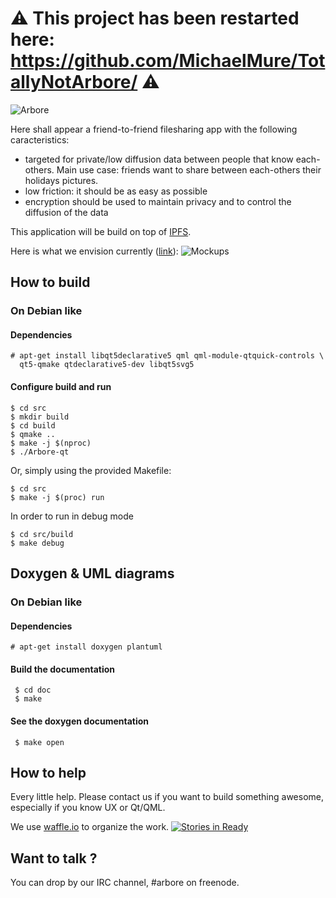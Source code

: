 # ⚠ This project has been restarted here: https://github.com/MichaelMure/TotallyNotArbore/ ⚠ 

![Arbore](https://raw.githubusercontent.com/MichaelMure/Arbore-qt/master/resources/logo/arbore-prelogo.png)

Here shall appear a friend-to-friend filesharing app with the following caracteristics:
- targeted for private/low diffusion data between people that know
  each-others. Main use case: friends want to share between
  each-others their holidays pictures.
- low friction: it should be as easy as possible
- encryption should be used to maintain privacy and to control the diffusion of the data

This application will be build on top of [IPFS](http://ipfs.io/).

Here is what we envision currently ([link](https://raw.githubusercontent.com/MichaelMure/Arbore-qt/master/resources/mockups/arboreUImockups-june-w.png)):
![Mockups](https://raw.githubusercontent.com/MichaelMure/Arbore-qt/master/resources/mockups/arboreUImockups-june-w.png)

## How to build

### On Debian like

#### Dependencies

	# apt-get install libqt5declarative5 qml qml-module-qtquick-controls \
	  qt5-qmake qtdeclarative5-dev libqt5svg5

#### Configure build and run

	$ cd src
	$ mkdir build
	$ cd build
	$ qmake ..
	$ make -j $(nproc)
	$ ./Arbore-qt

Or, simply using the provided Makefile:

	$ cd src
	$ make -j $(proc) run

In order to run in debug mode

	$ cd src/build
	$ make debug

## Doxygen & UML diagrams

### On Debian like

#### Dependencies
    # apt-get install doxygen plantuml

#### Build the documentation

     $ cd doc
     $ make

#### See the doxygen documentation

     $ make open

## How to help

Every little help. Please contact us if you want to build something awesome, especially if you know UX or Qt/QML.

We use [waffle.io](https://waffle.io/michaelmure/arbore-qt) to organize the work.
[![Stories in Ready](https://badge.waffle.io/michaelmure/arbore-qt.svg?label=ready&title=Ready)](http://waffle.io/michaelmure/arbore-qt)

## Want to talk ?

You can drop by our IRC channel, #arbore on freenode.
